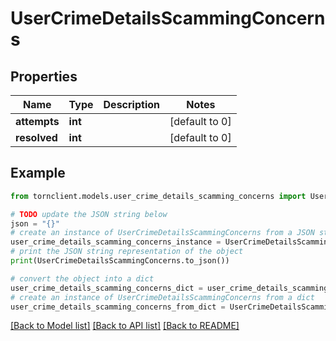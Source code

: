 # UserCrimeDetailsScammingConcerns


## Properties

Name | Type | Description | Notes
------------ | ------------- | ------------- | -------------
**attempts** | **int** |  | [default to 0]
**resolved** | **int** |  | [default to 0]

## Example

```python
from tornclient.models.user_crime_details_scamming_concerns import UserCrimeDetailsScammingConcerns

# TODO update the JSON string below
json = "{}"
# create an instance of UserCrimeDetailsScammingConcerns from a JSON string
user_crime_details_scamming_concerns_instance = UserCrimeDetailsScammingConcerns.from_json(json)
# print the JSON string representation of the object
print(UserCrimeDetailsScammingConcerns.to_json())

# convert the object into a dict
user_crime_details_scamming_concerns_dict = user_crime_details_scamming_concerns_instance.to_dict()
# create an instance of UserCrimeDetailsScammingConcerns from a dict
user_crime_details_scamming_concerns_from_dict = UserCrimeDetailsScammingConcerns.from_dict(user_crime_details_scamming_concerns_dict)
```
[[Back to Model list]](../README.md#documentation-for-models) [[Back to API list]](../README.md#documentation-for-api-endpoints) [[Back to README]](../README.md)


